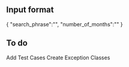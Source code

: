 ## Input format

{
"search_phrase":"",
"number_of_months":""
}

## To do

Add Test Cases
Create Exception Classes
